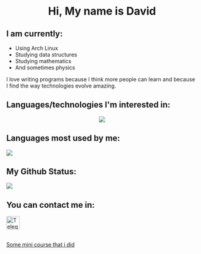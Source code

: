 <h1 align="center"> Hi, My name is David</h1>
<h2>I am currently:</h2>
<ul>
  <li>Using Arch Linux</li>
  <li>Studying data structures</li>
  <li>Studying mathematics</li>
  <li>And sometimes physics</li>
</ul>
<p>I love writing programs because I think more people can learn and because I find the way technologies evolve amazing.</p>
<h2>Languages/technologies I'm interested in:</h2>
<p align="center">
  <img src="https://skillicons.dev/icons?i=git,python,c,cpp,cs,html,css,js,bash,linux,neovim,arduino,haskell,lua"/>
</p>
<h2>Languages most used by me:</h2>
<img src="https://github-readme-stats.vercel.app/api/top-langs/?username=David73-Coloa&langs_count=10&layout=compact&theme=dark"/>
<h2>My Github Status:</h2>
<img src="https://github-readme-stats.vercel.app/api?username=David73-Coloa&show_icons=true&theme=dark&include_all_commits=true&count_private=true%22" />
<h2>You can contact me in:</h2>
<a href="https://t.me/Kimenjss/">
  <img width="35" src="https://telegram.org/img/t_logo.png" alt="Telegram Icon"/>
</a>
<br></br>
<p align="left">
<a  href="https://github.com/David73-Coloa/programming-course">Some mini course that i did</a>
</p>
